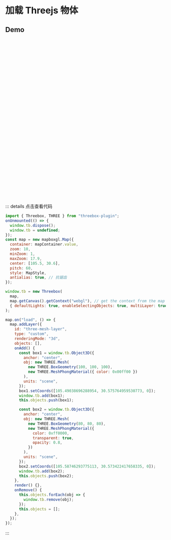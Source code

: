 # 加载 Threejs 物体

## Demo
<div class="map-box">
  <div ref="mapContainer" class="map-container" />
</div>

<script setup>
import 'mapbox-gl/dist/mapbox-gl.css'
import 'mapbox-utils/dist/index.css'
import { onMounted, ref, onUnmounted } from 'vue'
import mapboxgl from 'mapbox-gl'
import MapStyle from '../data/map_tian.json'
import threeboxPlugin from 'threebox-plugin'; 
const { Threebox, THREE } = threeboxPlugin
const mapContainer = ref()
let map
onUnmounted(() => {
  window.tb.dispose()
  window.tb = undefined
})
onMounted(() => {
  map = new mapboxgl.Map({
    container: mapContainer.value,
    zoom: 10,
    minZoom: 1,
    maxZoom: 17.9,
    center: [105.5, 30.6],
    pitch: 60,
    style: MapStyle,
    antialias: true
  })

  window.tb = new Threebox(
    map,
    map.getCanvas().getContext('webgl'),
    { defaultLights: true, enableSelectingObjects: true, multiLayer: true }
  )

  map.on('load', () => {
    map.addLayer({
      id: 'three-mesh-layer',
      type: 'custom',
      renderingMode: '3d',
      objects: [],
      onAdd() {
        const box1 = window.tb.Object3D({
          anchor: 'center',
          obj: new THREE.Mesh(new THREE.BoxGeometry(100, 100, 100), new THREE.MeshPhongMaterial({color: 0x00ff00})),
          units: 'scene'
        })
        box1.setCoords([105.49038696288954,30.575764959530773, 0])
        window.tb.add(box1)
        this.objects.push(box1)

        const box2 = window.tb.Object3D({
          anchor: 'center',
          obj: new THREE.Mesh(new THREE.BoxGeometry(80, 80, 80), new THREE.MeshPhongMaterial({color: 0xff0000, transparent: true, opacity: 0.8})),
          units: 'scene'
        })
        box2.setCoords([105.58746293775113, 30.573422417658335, 0])
        window.tb.add(box2)
        this.objects.push(box2)
      },
      render() {},
      onRemove() {
        this.objects.forEach(obj => {
          window.tb.remove(obj)
        })
        this.objects = [];
      }
    })
  })
})
</script>

<style>
.map-box {
  width: 100%;
  height: 500px;
  position: relative;
}

.map-box .map-container {
  width: 100%;
  height: 100%;
}
</style>

::: details 点击查看代码

```js
import { Threebox, THREE } from "threebox-plugin";
onUnmounted(() => {
  window.tb.dispose();
  window.tb = undefined;
});
const map = new mapboxgl.Map({
  container: mapContainer.value,
  zoom: 10,
  minZoom: 1,
  maxZoom: 17.9,
  center: [105.5, 30.6],
  pitch: 60,
  style: MapStyle,
  antialias: true, // 抗锯齿
});

window.tb = new Threebox(
  map,
  map.getCanvas().getContext("webgl"), // get the context from the map canvas
  { defaultLights: true, enableSelectingObjects: true, multiLayer: true }
);

map.on("load", () => {
  map.addLayer({
    id: "three-mesh-layer",
    type: "custom",
    renderingMode: "3d",
    objects: [],
    onAdd() {
      const box1 = window.tb.Object3D({
        anchor: "center",
        obj: new THREE.Mesh(
          new THREE.BoxGeometry(100, 100, 100),
          new THREE.MeshPhongMaterial({ color: 0x00ff00 })
        ),
        units: "scene",
      });
      box1.setCoords([105.49038696288954, 30.575764959530773, 0]);
      window.tb.add(box1);
      this.objects.push(box1);

      const box2 = window.tb.Object3D({
        anchor: "center",
        obj: new THREE.Mesh(
          new THREE.BoxGeometry(80, 80, 80),
          new THREE.MeshPhongMaterial({
            color: 0xff0000,
            transparent: true,
            opacity: 0.8,
          })
        ),
        units: "scene",
      });
      box2.setCoords([105.58746293775113, 30.573422417658335, 0]);
      window.tb.add(box2);
      this.objects.push(box2);
    },
    render() {},
    onRemove() {
      this.objects.forEach(obj => {
        window.tb.remove(obj);
      });
      this.objects = [];
    },
  });
});
```

:::
